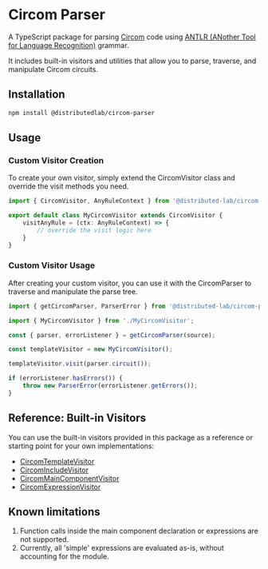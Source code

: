 # Circom Parser

A TypeScript package for parsing [Circom](https://docs.circom.io) code using [ANTLR (ANother Tool for Language Recognition)](https://github.com/distributed-lab/circom-g4-grammar) grammar.

It includes built-in visitors and utilities that allow you to parse, traverse, and manipulate Circom circuits.

## Installation

```bash
npm install @distributedlab/circom-parser
```

## Usage

### Custom Visitor Creation

To create your own visitor, simply extend the CircomVisitor class and override the visit methods you need.

```typescript
import { CircomVisitor, AnyRuleContext } from '@distributed-lab/circom-parser';

export default class MyCircomVisitor extends CircomVisitor {
    visitAnyRule = (ctx: AnyRuleContext) => {
        // override the visit logic here
    }
}
```

### Custom Visitor Usage

After creating your custom visitor, you can use it with the CircomParser to traverse and manipulate the parse tree.

```typescript
import { getCircomParser, ParserError } from '@distributed-lab/circom-parser';

import { MyCircomVisitor } from './MyCircomVisitor';

const { parser, errorListener } = getCircomParser(source);

const templateVisitor = new MyCircomVisitor();

templateVisitor.visit(parser.circuit());

if (errorListener.hasErrors()) {
    throw new ParserError(errorListener.getErrors());
}
```

## Reference: Built-in Visitors

You can use the built-in visitors provided in this package as a reference or starting point for your own implementations:
- [CircomTemplateVisitor](./src/builtin/CircomTemplateVisitor.ts)
- [CircomIncludeVisitor](./src/builtin/CircomIncludeVisitor.ts)
- [CircomMainComponentVisitor](./src/builtin/CircomMainComponentVisitor.ts)
- [CircomExpressionVisitor](./src/builtin/CircomExpressionVisitor.ts)

## Known limitations

1. Function calls inside the main component declaration or expressions are not supported.
2. Currently, all 'simple' expressions are evaluated as-is, without accounting for the module.
